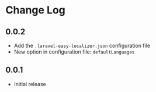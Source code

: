 # Change Log

## 0.0.2
- Add the `.laravel-easy-localizer.json` configuration file
- New option in configuration file: `defaultLanguages`

## 0.0.1
- Initial release